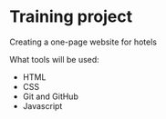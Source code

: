 # Training project  

Creating a one-page website for hotels  

What tools will be used:  
- HTML
- CSS
- Git and GitHub
- Javascript